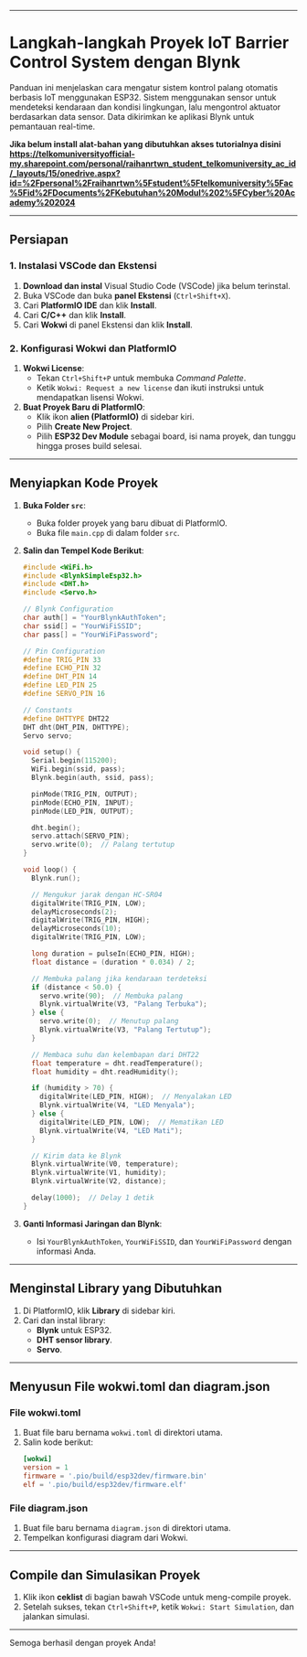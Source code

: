 
---

# **Langkah-langkah Proyek IoT Barrier Control System dengan Blynk**

Panduan ini menjelaskan cara mengatur sistem kontrol palang otomatis berbasis IoT menggunakan ESP32. Sistem menggunakan sensor untuk mendeteksi kendaraan dan kondisi lingkungan, lalu mengontrol aktuator berdasarkan data sensor. Data dikirimkan ke aplikasi Blynk untuk pemantauan real-time.

**Jika belum install alat-bahan yang dibutuhkan akses tutorialnya disini 
https://telkomuniversityofficial-my.sharepoint.com/personal/raihanrtwn_student_telkomuniversity_ac_id/_layouts/15/onedrive.aspx?id=%2Fpersonal%2Fraihanrtwn%5Fstudent%5Ftelkomuniversity%5Fac%5Fid%2FDocuments%2FKebutuhan%20Modul%202%5FCyber%20Academy%202024**

---

## **Persiapan**

### **1. Instalasi VSCode dan Ekstensi**
1. **Download dan instal** Visual Studio Code (VSCode) jika belum terinstal.
2. Buka VSCode dan buka **panel Ekstensi** (`Ctrl+Shift+X`).
3. Cari **PlatformIO IDE** dan klik **Install**.
4. Cari **C/C++** dan klik **Install**.
5. Cari **Wokwi** di panel Ekstensi dan klik **Install**.

### **2. Konfigurasi Wokwi dan PlatformIO**
1. **Wokwi License**:
   - Tekan `Ctrl+Shift+P` untuk membuka *Command Palette*.
   - Ketik `Wokwi: Request a new license` dan ikuti instruksi untuk mendapatkan lisensi Wokwi.
2. **Buat Proyek Baru di PlatformIO**:
   - Klik ikon **alien (PlatformIO)** di sidebar kiri.
   - Pilih **Create New Project**.
   - Pilih **ESP32 Dev Module** sebagai board, isi nama proyek, dan tunggu hingga proses build selesai.

---

## **Menyiapkan Kode Proyek**

1. **Buka Folder `src`**:
   - Buka folder proyek yang baru dibuat di PlatformIO.
   - Buka file `main.cpp` di dalam folder `src`.

2. **Salin dan Tempel Kode Berikut**:
   ```cpp
   #include <WiFi.h>
   #include <BlynkSimpleEsp32.h>
   #include <DHT.h>
   #include <Servo.h>

   // Blynk Configuration
   char auth[] = "YourBlynkAuthToken";
   char ssid[] = "YourWiFiSSID";
   char pass[] = "YourWiFiPassword";

   // Pin Configuration
   #define TRIG_PIN 33
   #define ECHO_PIN 32
   #define DHT_PIN 14
   #define LED_PIN 25
   #define SERVO_PIN 16

   // Constants
   #define DHTTYPE DHT22
   DHT dht(DHT_PIN, DHTTYPE);
   Servo servo;

   void setup() {
     Serial.begin(115200);
     WiFi.begin(ssid, pass);
     Blynk.begin(auth, ssid, pass);

     pinMode(TRIG_PIN, OUTPUT);
     pinMode(ECHO_PIN, INPUT);
     pinMode(LED_PIN, OUTPUT);

     dht.begin();
     servo.attach(SERVO_PIN);
     servo.write(0);  // Palang tertutup
   }

   void loop() {
     Blynk.run();

     // Mengukur jarak dengan HC-SR04
     digitalWrite(TRIG_PIN, LOW);
     delayMicroseconds(2);
     digitalWrite(TRIG_PIN, HIGH);
     delayMicroseconds(10);
     digitalWrite(TRIG_PIN, LOW);

     long duration = pulseIn(ECHO_PIN, HIGH);
     float distance = (duration * 0.034) / 2;

     // Membuka palang jika kendaraan terdeteksi
     if (distance < 50.0) {
       servo.write(90);  // Membuka palang
       Blynk.virtualWrite(V3, "Palang Terbuka");
     } else {
       servo.write(0);  // Menutup palang
       Blynk.virtualWrite(V3, "Palang Tertutup");
     }

     // Membaca suhu dan kelembapan dari DHT22
     float temperature = dht.readTemperature();
     float humidity = dht.readHumidity();

     if (humidity > 70) {
       digitalWrite(LED_PIN, HIGH);  // Menyalakan LED
       Blynk.virtualWrite(V4, "LED Menyala");
     } else {
       digitalWrite(LED_PIN, LOW);  // Mematikan LED
       Blynk.virtualWrite(V4, "LED Mati");
     }

     // Kirim data ke Blynk
     Blynk.virtualWrite(V0, temperature);
     Blynk.virtualWrite(V1, humidity);
     Blynk.virtualWrite(V2, distance);

     delay(1000);  // Delay 1 detik
   }
   ```

3. **Ganti Informasi Jaringan dan Blynk**:
   - Isi `YourBlynkAuthToken`, `YourWiFiSSID`, dan `YourWiFiPassword` dengan informasi Anda.

---

## **Menginstal Library yang Dibutuhkan**

1. Di PlatformIO, klik **Library** di sidebar kiri.
2. Cari dan instal library:
   - **Blynk** untuk ESP32.
   - **DHT sensor library**.
   - **Servo**.

---

## **Menyusun File wokwi.toml dan diagram.json**

### **File wokwi.toml**
1. Buat file baru bernama `wokwi.toml` di direktori utama.
2. Salin kode berikut:
   ```toml
   [wokwi]
   version = 1
   firmware = '.pio/build/esp32dev/firmware.bin'
   elf = '.pio/build/esp32dev/firmware.elf'
   ```

### **File diagram.json**
1. Buat file baru bernama `diagram.json` di direktori utama.
2. Tempelkan konfigurasi diagram dari Wokwi.

---

## **Compile dan Simulasikan Proyek**

1. Klik ikon **ceklist** di bagian bawah VSCode untuk meng-compile proyek.
2. Setelah sukses, tekan `Ctrl+Shift+P`, ketik `Wokwi: Start Simulation`, dan jalankan simulasi.

---

Semoga berhasil dengan proyek Anda!
